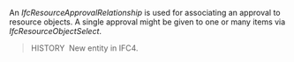 An _IfcResourceApprovalRelationship_ is used for associating an approval to resource objects. A single approval might be given to one or many items via _IfcResourceObjectSelect_.

> HISTORY&nbsp; New entity in IFC4.
